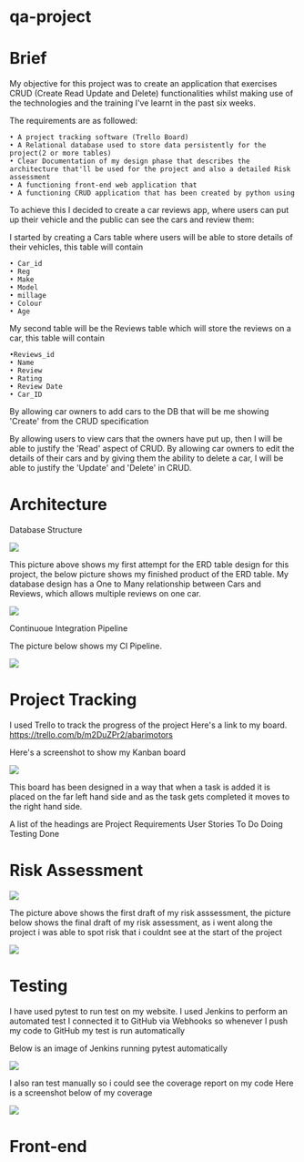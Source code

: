 # qa-project

# Brief
My objective for this project was to create an application that exercises CRUD (Create Read Update and Delete) functionalities whilst making use of the technologies and the training I've learnt in the past six weeks.

The requirements are as followed:

	• A project tracking software (Trello Board)
	• A Relational database used to store data persistently for the project(2 or more tables)
	• Clear Documentation of my design phase that describes the architecture that'll be used for the project and also a detailed Risk assessment
	• A functioning front-end web application that 
	• A functioning CRUD application that has been created by python using 

To achieve this I decided to create a car reviews app, where users can put up their vehicle and the public can see the cars and review them:

I started by creating a Cars table where users will be able to store details of their vehicles, this table will contain 
	
	• Car_id
	• Reg
	• Make
	• Model
	• millage 
	• Colour
	• Age

My second table will be the Reviews table which will store the reviews on a car, this table will contain 
	
	•Reviews_id
	• Name
	• Review
	• Rating
	• Review Date
	• Car_ID

By allowing car owners to add cars to the DB that will be me showing 'Create' from the CRUD specification

By allowing users to view cars that the owners have put up, then I will be able to justify the 'Read' aspect of CRUD.
By allowing car owners to edit the details of their cars and by giving them the ability to delete a car, I will be able to justify the 'Update' and 'Delete' in CRUD.


# Architecture
Database Structure

![](images/InitialERD.png)

This picture above shows my first attempt for the ERD table design for this project, the below picture shows my finished product of the ERD table. My database design has a One to Many relationship between Cars and Reviews, which allows multiple reviews on one car.

![](images/finalERD.png)


Continuoue Integration Pipeline

The picture below shows my CI Pipeline. 

![](images/ciPipeline.png)


# Project Tracking

I used Trello to track the progress of the project 
Here's a link to my board.
https://trello.com/b/m2DuZPr2/abarimotors

Here's a screenshot to show my Kanban board

![](images/trelloboard.png)

This board has been designed in a way that when a task is added it is placed on the far left hand side and as the task gets completed it moves to the right hand side.

A list of the headings are
Project Requirements
User Stories
To Do
Doing
Testing
Done


# Risk Assessment




![](images/firstRiskAssessment.png)

The picture above shows the first draft of my risk asssessment, the picture below shows the final draft of my risk assessment, as i went along the project i was able to spot risk that i couldnt see at the start of the project

![](images/FinalRisk.png)


# Testing

I have used pytest to run test on my website.
I used Jenkins to perform an automated test
I connected it to GitHub via Webhooks so whenever I push my code to GitHub my test is run automatically

Below is an image of Jenkins running pytest automatically

![](images/jenkinsTest.png)

I also ran test manually so i could see the coverage report on my code
Here is a screenshot below of my coverage

![](images/testCov.png)

# Front-end


